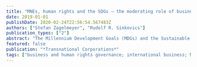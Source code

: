 ```yaml
---
title: "MNEs, human rights and the SDGs – the moderating role of business and human rights governance"
date: 2019-01-01
publishDate: 2020-02-24T22:56:54.567483Z
authors: ["Stefan Zagelmeyer", "Rudolf R. Sinkovics"]
publication_types: ["2"]
abstract: "The Millennium Development Goals (MDGs) and the Sustainable Development Goals (SDGs) ascribe specific roles to business organizations and have thus invigorated discussions on the link between the activities of multinational enterprises (MNEs) and international development. In the development of the MDGs and the SDGs, the human rights-related capabilities approach to development has featured prominently. Yet, so far, international business research on the links between MNEs and sustainable management has largely overlooked the human rights aspect. This paper integrates human rights into the debate on the role of business activities in sustainable development. Drawing on the business and human rights (BHR) governance approach, which analyses the governance mechanisms and structures that govern the relationships between human rights duty-bearers and human rights-holders in the business and human rights field, the paper argues that BHR governance can act as moderator in the design, implementation and evaluation of business policies and practices seeking to contribute to the advancement of the SDGs. It shows how BHR governance may support, positively influence and reinforce the impact of private sector activities on international sustainable development."
featured: false
publication: "*Transnational Corporations*"
tags: ["business and human rights governance; international business; Millennium Development Goals; multinational enterprises; Sustainable Development Goals; UNGPs; UN Guiding Principles on Business and Human Rights"]
---
```


